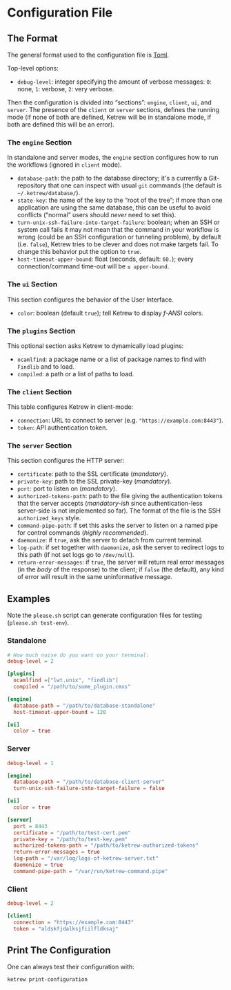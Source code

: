 Configuration File
==================

The Format
----------

The general format used to the configuration file is
[Toml](https://github.com/toml-lang/toml).

Top-level options:

- `debug-level`: integer specifying the amount of verbose messages: `0`: none,
`1`: verbose, `2`: very verbose.

Then the configuration is divided into “sections”:
`engine`, `client`, `ui`, and `server`.
The presence of the `client` or `server` sections, defines the running mode
(if none of both are defined, Ketrew will be in standalone mode, if both are
defined this will be an error).


### The `engine` Section

In standalone and server modes, the `engine` section configures how to run the
workflows (ignored in `client` mode).

- `database-path`: the path to the database directory; it's a
currently a Git-repository that one can inspect with usual `git` commands (the
default is `~/.ketrew/database/`).
- `state-key`: the name of the key to the “root of the tree”; if more than one
application are using the same database, this can be useful to avoid conflicts
(“normal” users should *never* need to set this).
- `turn-unix-ssh-failure-into-target-failure`: boolean;
when an SSH or system call fails it may not mean that the command in your
workflow is wrong (could be an SSH configuration or tunneling problem), by
default (i.e. `false`), Ketrew tries to be clever and does not make targets
fail. To change this behavior put the option to `true`.
- `host-timeout-upper-bound`: float (seconds, default: `60.`); every
connection/command time-out will be `≤ upper-bound`.

### The `ui` Section

This section configures the behavior of the User Interface.

- `color`: boolean (default `true`); tell Ketrew to display *f-ANSI* colors.

### The `plugins` Section

This optional section asks Ketrew to dynamically load plugins:

- `ocamlfind`: a package name or a list of package names to find with `Findlib`
and to load.
- `compiled`: a path or a list of paths to load.

### The `client` Section

This table configures Ketrew in client-mode: 

- `connection`: URL to connect to server (e.g. `"https://example.com:8443"`).
- `token`: API authentication token.

### The `server` Section

This section configures the HTTP server:

- `certificate`: path to the SSL certificate (*mandatory*).
- `private-key`: path to the SSL private-key (*mandatory*).
- `port`: port to listen on (*mandatory*).
- `authorized-tokens-path`: path to the file giving the authentication tokens
that the server accepts (*mandatory-ish* since
authentication-less server-side is not implemented so far). The format of the
file is the SSH `authorized_keys` style.
- `command-pipe-path`: if set this asks the server to listen on a named pipe
for control commands (*highly recommended*).
- `daemonize`: if `true`, ask the server to detach from current terminal.
- `log-path`: if set together with `daemonize`, ask the server to redirect logs
to this path (if not set logs go to `/dev/null`).
- `return-error-messages`: if `true`, the server will return real error
messages (in the *body* of the response) to the client; if `false` (the
default), any kind of error will result in the same uninformative message.


Examples
--------

Note the `please.sh` script can generate configuration files for testing
(`please.sh test-env`).

### Standalone

```toml
# How much noise do you want on your terminal:
debug-level = 2

[plugins]
  ocamlfind =["lwt.unix", "findlib"]
  compiled = "/path/to/some_plugin.cmxs"

[engine]
  database-path = "/path/to/database-standalone"
  host-timeout-upper-bound = 120

[ui]
  color = true
```

### Server

```toml
debug-level = 1

[engine]
  database-path = "/path/to/database-client-server"
  turn-unix-ssh-failure-into-target-failure = false

[ui]
  color = true

[server]
  port = 8443
  certificate = "/path/to/test-cert.pem"
  private-key = "/path/to/test-key.pem"
  authorized-tokens-path = "/path/to/ketrew-authorized-tokens"
  return-error-messages = true
  log-path = "/var/log/logs-of-ketrew-server.txt"
  daemonize = true
  command-pipe-path = "/var/run/ketrew-command.pipe"
```

### Client

```toml
debug-level = 2

[client]
  connection = "https://example.com:8443"
  token = "aldskfjdalksjfiilfldksaj"
```

Print The Configuration
-----------------------

One can always test their configuration with:

    ketrew print-configuration

